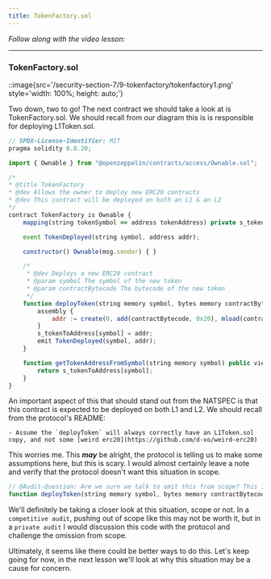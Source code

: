 ```yaml
---
title: TokenFactory.sol
---
```


_Follow along with the video lesson:_

---

### TokenFactory.sol

::image{src='/security-section-7/9-tokenfactory/tokenfactory1.png' style='width: 100%; height: auto;'}

Two down, two to go! The next contract we should take a look at is TokenFactory.sol. We should recall from our diagram this is is responsible for deploying L1Token.sol.

```js
// SPDX-License-Identifier: MIT
pragma solidity 0.8.20;

import { Ownable } from "@openzeppelin/contracts/access/Ownable.sol";

/*
* @title TokenFactory
* @dev Allows the owner to deploy new ERC20 contracts
* @dev This contract will be deployed on both an L1 & an L2
*/
contract TokenFactory is Ownable {
    mapping(string tokenSymbol => address tokenAddress) private s_tokenToAddress;

    event TokenDeployed(string symbol, address addr);

    constructor() Ownable(msg.sender) { }

    /*
     * @dev Deploys a new ERC20 contract
     * @param symbol The symbol of the new token
     * @param contractBytecode The bytecode of the new token
     */
    function deployToken(string memory symbol, bytes memory contractBytecode) public onlyOwner returns (address addr) {
        assembly {
            addr := create(0, add(contractBytecode, 0x20), mload(contractBytecode))
        }
        s_tokenToAddress[symbol] = addr;
        emit TokenDeployed(symbol, addr);
    }

    function getTokenAddressFromSymbol(string memory symbol) public view returns (address addr) {
        return s_tokenToAddress[symbol];
    }
}
```

An important aspect of this that should stand out from the NATSPEC is that this contract is expected to be deployed on both L1 and L2. We should recall from the protocol's README:

```
- Assume the `deployToken` will always correctly have an L1Token.sol copy, and not some [weird erc20](https://github.com/d-xo/weird-erc20)
```

This worries me. This **_may_** be alright, the protocol is telling us to make some assumptions here, but this is scary. I would almost certainly leave a note and verify that the protocol doesn't want this situation in scope.

```js
// @Audit-Question: Are we sure we talk to omit this from scope? This is scary.
function deployToken(string memory symbol, bytes memory contractBytecode) public onlyOwner returns (address addr) {...}
```

We'll definitely be taking a closer look at this situation, scope or not. In a `competitive audit`, pushing out of scope like this may not be worth it, but in a `private audit` I would discussion this code with the protocol and challenge the omission from scope.

Ultimately, it seems like there could be better ways to do this. Let's keep going for now, in the next lesson we'll look at why this situation may be a cause for concern.

